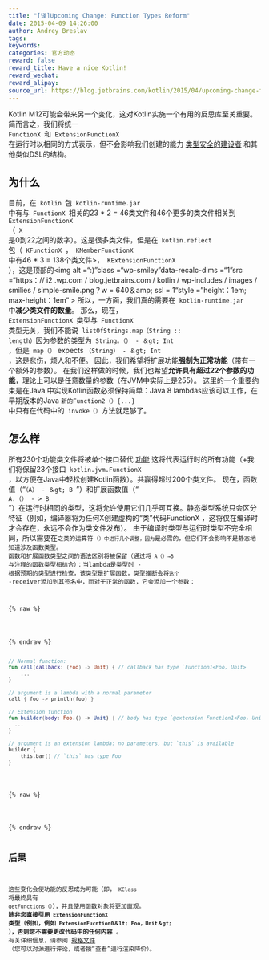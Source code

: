 ```yaml
---
title: "[译]Upcoming Change: Function Types Reform"
date: 2015-04-09 14:26:00
author: Andrey Breslav
tags:
keywords:
categories: 官方动态
reward: false
reward_title: Have a nice Kotlin!
reward_wechat:
reward_alipay:
source_url: https://blog.jetbrains.com/kotlin/2015/04/upcoming-change-function-types-reform/
---
```


Kotlin M12可能会带来另一个变化，这对Kotlin实施一个有用的反思库至关重要。简而言之，我们将统一<code> FunctionX </code>和<code> ExtensionFunctionX </code>在运行时以相同的方式表示，但不会影响我们创建的能力 [类型安全的建设者](http://kotlinlang.org/docs/reference/type-safe-builders.html) 和其他类似DSL的结构。<span id =“more-2062”> </span>
## 为什么

目前，在<code> kotlin </code>包<code> kotlin-runtime.jar </code>中有与<code> FunctionX </code>相关的23 * 2 = 46类文件和46个更多的类文件相关到<code> ExtensionFunctionX </code>（<code> X </code>是0到22之间的数字）。这是很多类文件，但是在<code> kotlin.reflect </code>包（<code> KFunctionX </code>，<code> KMemberFunctionX </code>中有46 * 3 = 138个类文件>，<code> KExtensionFunctionX </code>），这是顶部的<img alt =“:)”class =“wp-smiley”data-recalc-dims =“1”src =“https：// i2 .wp.com / blog.jetbrains.com / kotlin / wp-includes / images / smilies / simple-smile.png？w = 640＆amp; ssl = 1“style =”height：1em; max-height：1em“ >
所以，一方面，我们真的需要在<code> kotlin-runtime.jar </code>中<strong>减少类文件的数量</strong>。
那么，现在，<code> ExtensionFunctionX </code>类型与<code> FunctionX </code>类型无关，我们不能说<code> listOfStrings.map（String :: length）</code>因为参数的类型为<code> String。（） - ＆gt; Int </code>，但是<code> map（）</code> expects <code>（String） - ＆gt; Int </code>，这是悲伤，烦人和不便。
因此，我们希望将扩展功能<strong>强制为正常功能</strong>（带有一个额外的参数）。
在我们这样做的时候，我们也希望<strong>允许具有超过22个参数的功能</strong>，理论上可以是任意数量的参数（在JVM中实际上是255）。
这里的一个重要约束是在Java </strong>中实现Kotlin函数必须保持简单：Java 8 lambdas应该可以工作，在早期版本的Java <code>新的Function2（）{...} </code>中只有在代码中的<code> invoke（）</code>方法就足够了。
## 怎么样

所有230个功能类文件将被单个接口替代 [功能](https://github.com/JetBrains/kotlin/blob/spec-function-types/spec-docs/function-types.md#function-trait) 这将代表运行时的所有功能（+我们将保留23个接口<code> kotlin.jvm.FunctionX </code>，以方便在Java中轻松创建Kotlin函数）。共赢得超过200个类文件。
现在，函数值（“<code>（A） - ＆gt; B </code>”）和扩展函数值（“<code> A.（） - > B </code>”）在运行时相同的类型，这将允许使用它们几乎可互换。静态类型系统只会区分特征（例如，编译器将为任何X创建虚构的“类”代码FunctionX </code>，这将仅在编译时才会存在，永远不会作为类文件发布）。
由于编译时类型与运行时类型不完全相同，所以需要在<code>之类的运算符（<code>）中进行几个调整，因为</code>是必需的，但它们不会影响不是静态地知道涉及函数类型。
函数和扩展函数类型之间的语法区别将被保留（通过将<code> A（）→B </code>与注释的函数类型相结合）：当lambda是类型时 - 根据预期的类型进行检查，该类型是扩展函数，类型推断会将<code>这个</code> -receiver添加到其签名中，而对于正常的函数，它会添加一个参数：

{% raw %}
<p></p>
{% endraw %}

```kotlin
// Normal function:
fun call(callback: (Foo) -> Unit) { // callback has type `Function1<Foo, Unit>
    ...
}
 
// argument is a lambda with a normal parameter
call { foo -> println(foo) }
 
// Extension function
fun builder(body: Foo.() -> Unit) { // body has type `@extension Function1<Foo, Unit>`
  ...
}
 
// argument is an extension lambda: no parameters, but `this` is available
builder {
    this.bar() // `this` has type Foo
}
 
```

{% raw %}
<p></p>
{% endraw %}

## 后果

这些变化会使功能的反思成为可能（即，<code> KClass </code>将最终具有<code> getFunctions（）</code>），并且使用函数对象将更加直观。
<strong>除非您直接引用<code> ExtensionFunctionX </code>类型（例如，例如<code> ExtensionFucntion0＆lt; Foo，Unit＆gt; </code>），否则您不需要更改代码中的任何内容</strong> 。
有关详细信息，请参阅 [规格文件](https://github.com/JetBrains/kotlin/pull/636/files) （您可以对源进行评论，或者按“查看”进行渲染降价）。

